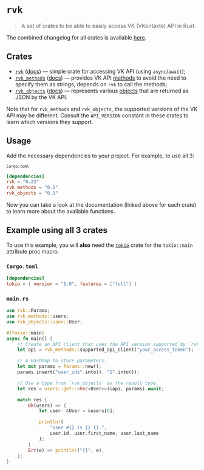 # `rvk`

> A set of crates to be able to easily access VK (VKontakte) API in Rust.

The combined changelog for all crates is available [here](https://github.com/u32i64/rvk/blob/master/CHANGELOG.md).

## Crates

- [`rvk`](https://crates.io/crates/rvk) ([docs](https://docs.rs/rvk)) — simple crate for accessing VK API (using `async`/`await`);
- [`rvk_methods`](https://crates.io/crates/rvk_methods) ([docs](https://docs.rs/rvk_methods)) — provides VK API [methods](https://vk.com/dev/methods) to avoid the need to specify them as strings, depends on `rvk` to call the methods;
- [`rvk_objects`](https://crates.io/crates/rvk_objects) ([docs](https://docs.rs/rvk_objects)) — represents various [objects](https://vk.com/dev/objects) that are returned as JSON by the VK API.

Note that for `rvk_methods` and `rvk_objects`, the supported versions of the VK API may be different.
Consult the `API_VERSION` constant in these crates to learn which versions they support.

## Usage
Add the necessary dependencies to your project. For example, to use all 3:

<sub>`Cargo.toml`</sub>
```toml
[dependencies]
rvk = "0.23"
rvk_methods = "0.1"
rvk_objects = "0.1"
```

Now you can take a look at the documentation (linked above for each crate) to learn more about the available functions.

## Example using all 3 crates

To use this example, you will **also** need the [`tokio`](https://crates.io/tokio) crate for the `tokio::main` attribute proc macro.

### `Cargo.toml`
```toml
[dependencies]
tokio = { version = "1.0", features = ["full"] }
```

### `main.rs`
```rust
use rvk::Params;
use rvk_methods::users;
use rvk_objects::user::User;

#[tokio::main]
async fn main() {
    // Create an API client that uses the API version supported by `rvk_methods`.
    let api = rvk_methods::supported_api_client("your_access_token");

    // A HashMap to store parameters.
    let mut params = Params::new();
    params.insert("user_ids".into(), "1".into());

    // Use a type from `rvk_objects` as the result type.
    let res = users::get::<Vec<User>>(&api, params).await;

    match res {
        Ok(users) => {
            let user: &User = &users[0];

            println!(
                "User #{} is {} {}.",
                user.id, user.first_name, user.last_name
            );
        }
        Err(e) => println!("{}", e),
    };
}
```
